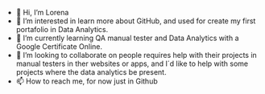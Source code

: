 - 👋 Hi, I’m Lorena
- 👀 I’m interested in learn more about GitHub, and used for create my first portafolio in Data Analytics.
- 🌱 I’m currently learning QA manual tester and Data Analytics with a Google Certificate Online.
- 💞️ I’m looking to collaborate on people requires help with their projects in manual testers in ther websites or apps, and I´d like to help with some projects where the data analytics be present.
- 📫 How to reach me, for now just in Github

<!---
lorenamendezg/lorenamendezg is a ✨ special ✨ repository because its `README.md` (this file) appears on your GitHub profile.
You can click the Preview link to take a look at your changes.
--->
